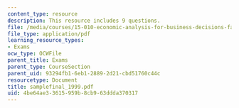 ```yaml
---
content_type: resource
description: This resource includes 9 questions.
file: /media/courses/15-010-economic-analysis-for-business-decisions-fall-2004/4be64ae33615959b8cb963ddda370317_samplefinal_1999.pdf
file_type: application/pdf
learning_resource_types:
- Exams
ocw_type: OCWFile
parent_title: Exams
parent_type: CourseSection
parent_uid: 93294fb1-6eb1-2889-2d21-cbd51760c44c
resourcetype: Document
title: samplefinal_1999.pdf
uid: 4be64ae3-3615-959b-8cb9-63ddda370317
---
```


